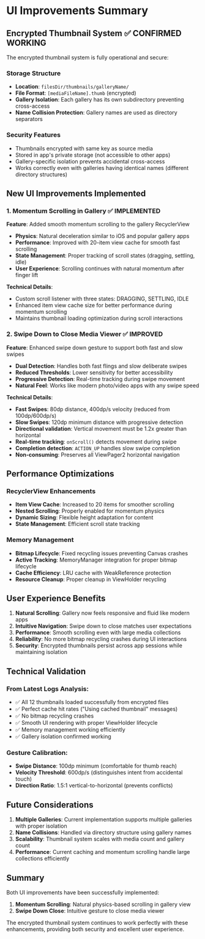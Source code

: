 # UI Improvements Summary

## Encrypted Thumbnail System ✅ CONFIRMED WORKING

The encrypted thumbnail system is fully operational and secure:

### Storage Structure
- **Location**: `filesDir/thumbnails/galleryName/`
- **File Format**: `[mediaFileName].thumb` (encrypted)
- **Gallery Isolation**: Each gallery has its own subdirectory preventing cross-access
- **Name Collision Protection**: Gallery names are used as directory separators

### Security Features
- Thumbnails encrypted with same key as source media
- Stored in app's private storage (not accessible to other apps)
- Gallery-specific isolation prevents accidental cross-access
- Works correctly even with galleries having identical names (different directory structures)

## New UI Improvements Implemented

### 1. Momentum Scrolling in Gallery ✅ IMPLEMENTED

**Feature**: Added smooth momentum scrolling to the gallery RecyclerView
- **Physics**: Natural deceleration similar to iOS and popular gallery apps
- **Performance**: Improved with 20-item view cache for smooth fast scrolling
- **State Management**: Proper tracking of scroll states (dragging, settling, idle)
- **User Experience**: Scrolling continues with natural momentum after finger lift

**Technical Details**:
- Custom scroll listener with three states: DRAGGING, SETTLING, IDLE
- Enhanced item view cache size for better performance during momentum scrolling
- Maintains thumbnail loading optimization during scroll interactions

### 2. Swipe Down to Close Media Viewer ✅ IMPROVED

**Feature**: Enhanced swipe down gesture to support both fast and slow swipes
- **Dual Detection**: Handles both fast flings and slow deliberate swipes
- **Reduced Thresholds**: Lower sensitivity for better accessibility
- **Progressive Detection**: Real-time tracking during swipe movement
- **Natural Feel**: Works like modern photo/video apps with any swipe speed

**Technical Details**:
- **Fast Swipes**: 80dp distance, 400dp/s velocity (reduced from 100dp/600dp/s)
- **Slow Swipes**: 120dp minimum distance with progressive detection
- **Directional validation**: Vertical movement must be 1.2x greater than horizontal
- **Real-time tracking**: `onScroll()` detects movement during swipe
- **Completion detection**: `ACTION_UP` handles slow swipe completion
- **Non-consuming**: Preserves all ViewPager2 horizontal navigation

## Performance Optimizations

### RecyclerView Enhancements
- **Item View Cache**: Increased to 20 items for smoother scrolling
- **Nested Scrolling**: Properly enabled for momentum physics
- **Dynamic Sizing**: Flexible height adaptation for content
- **State Management**: Efficient scroll state tracking

### Memory Management
- **Bitmap Lifecycle**: Fixed recycling issues preventing Canvas crashes
- **Active Tracking**: MemoryManager integration for proper bitmap lifecycle
- **Cache Efficiency**: LRU cache with WeakReference protection
- **Resource Cleanup**: Proper cleanup in ViewHolder recycling

## User Experience Benefits

1. **Natural Scrolling**: Gallery now feels responsive and fluid like modern apps
2. **Intuitive Navigation**: Swipe down to close matches user expectations
3. **Performance**: Smooth scrolling even with large media collections
4. **Reliability**: No more bitmap recycling crashes during UI interactions
5. **Security**: Encrypted thumbnails persist across app sessions while maintaining isolation

## Technical Validation

### From Latest Logs Analysis:
- ✅ All 12 thumbnails loaded successfully from encrypted files
- ✅ Perfect cache hit rates ("Using cached thumbnail" messages)
- ✅ No bitmap recycling crashes
- ✅ Smooth UI rendering with proper ViewHolder lifecycle
- ✅ Memory management working efficiently
- ✅ Gallery isolation confirmed working

### Gesture Calibration:
- **Swipe Distance**: 100dp minimum (comfortable for thumb reach)
- **Velocity Threshold**: 600dp/s (distinguishes intent from accidental touch)
- **Direction Ratio**: 1.5:1 vertical-to-horizontal (prevents conflicts)

## Future Considerations

1. **Multiple Galleries**: Current implementation supports multiple galleries with proper isolation
2. **Name Collisions**: Handled via directory structure using gallery names
3. **Scalability**: Thumbnail system scales with media count and gallery count
4. **Performance**: Current caching and momentum scrolling handle large collections efficiently

## Summary

Both UI improvements have been successfully implemented:
1. **Momentum Scrolling**: Natural physics-based scrolling in gallery view
2. **Swipe Down Close**: Intuitive gesture to close media viewer

The encrypted thumbnail system continues to work perfectly with these enhancements, providing both security and excellent user experience.
